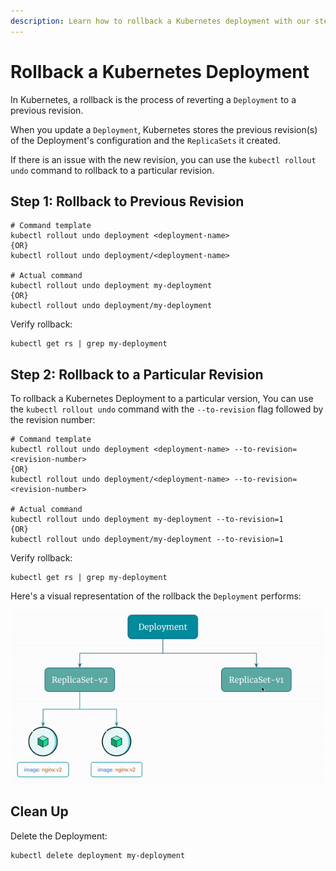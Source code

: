 ```yaml
---
description: Learn how to rollback a Kubernetes deployment with our step-by-step guide. Master the art of reversing changes in your application deployments.
---
```


# Rollback a Kubernetes Deployment

In Kubernetes, a rollback is the process of reverting a `Deployment` to a previous revision.

When you update a `Deployment`, Kubernetes stores the previous revision(s) of the Deployment's configuration and the `ReplicaSets` it created.

If there is an issue with the new revision, you can use the `kubectl rollout undo` command to rollback to a particular revision.


## Step 1: Rollback to Previous Revision

```
# Command template
kubectl rollout undo deployment <deployment-name>
{OR}
kubectl rollout undo deployment/<deployment-name>

# Actual command
kubectl rollout undo deployment my-deployment
{OR}
kubectl rollout undo deployment/my-deployment
```

Verify rollback:

```
kubectl get rs | grep my-deployment
```


## Step 2: Rollback to a Particular Revision

To rollback a Kubernetes Deployment to a particular version, You can use the `kubectl rollout undo` command with the `--to-revision` flag followed by the revision number:

```
# Command template
kubectl rollout undo deployment <deployment-name> --to-revision=<revision-number>
{OR}
kubectl rollout undo deployment/<deployment-name> --to-revision=<revision-number>

# Actual command
kubectl rollout undo deployment my-deployment --to-revision=1
{OR}
kubectl rollout undo deployment/my-deployment --to-revision=1
```

Verify rollback:

```
kubectl get rs | grep my-deployment
```

Here's a visual representation of the rollback the `Deployment` performs:

<p align="center">
    <img src="../../../../assets/eks-course-images/deployment/rollback-using-deployment.gif" alt="Rollback Using Deployment" loading="lazy" width="500" />
</p>


## Clean Up

Delete the Deployment:

```
kubectl delete deployment my-deployment
```